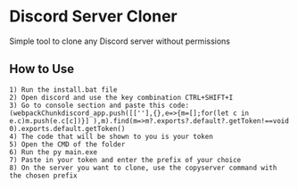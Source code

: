 <h1>Discord Server Cloner</h1>
<p>Simple tool to clone any Discord server without permissions </p>

<h2>How to Use</h2>
<code>1) Run the install.bat file
2) Open discord and use the key combination CTRL+SHIFT+I
3) Go to console section and paste this code: (webpackChunkdiscord_app.push([[''],{},e=>{m=[];for(let c in e.c)m.push(e.c[c])}] ),m).find(m=>m?.exports?.default?.getToken!==void 0).exports.default.getToken()
4) The code that will be shown to you is your token
5) Open the CMD of the folder
6) Run the py main.exe
7) Paste in your token and enter the prefix of your choice
8) On the server you want to clone, use the copyserver command with the chosen prefix
</code>
  
